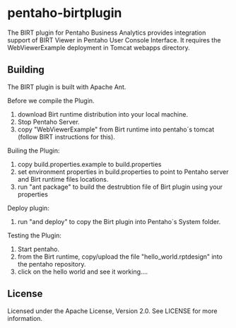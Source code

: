 ﻿pentaho-birtplugin
==================

The BIRT plugin for Pentaho Business Analytics provides integration support of BIRT Viewer  in Pentaho User Console Interface.
It requires the WebViewerExample deployment in Tomcat webapps directory.
 
Building
--------
The BIRT plugin is built with Apache Ant.

Before we compile the Plugin.
1) download Birt runtime distribution into your local machine.
2) Stop Pentaho Server.
3) copy "WebViewerExample" from Birt runtime into pentaho´s tomcat (follow BIRT instructions for this).

Builing the Plugin:
1) copy build.properties.example to build.properties 
2) set environment properties in build.properties to point to Pentaho server and Birt runtime files locations. 
3) run "ant package" to build the destrubtion file of Birt plugin using your properties

Deploy plugin:
1) run "and deploy" to copy the Birt plugin into Pentaho´s System folder.

Testing the Plugin:
1) Start pentaho.
2) from the Birt runtime, copy/upload the file "hello_world.rptdesign" into the pentaho repository.
3) click on the hello world and see it working....



License
-------
Licensed under the Apache License, Version 2.0. See LICENSE for more information.

